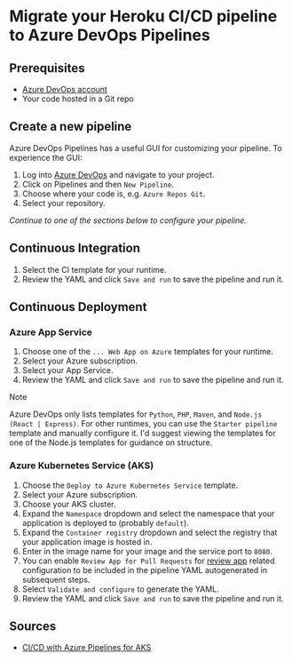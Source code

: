 # Migrate your Heroku CI/CD pipeline to Azure DevOps Pipelines

## Prerequisites

- [Azure DevOps account](https://dev.azure.com/)
- Your code hosted in a Git repo

## Create a new pipeline

Azure DevOps Pipelines has a useful GUI for customizing your pipeline. To experience the GUI:

1. Log into [Azure DevOps](https://aex.dev.azure.com) and navigate to your project.
2. Click on Pipelines and then `New Pipeline`.
3. Choose where your code is, e.g. `Azure Repos Git`.
4. Select your repository.

_Continue to one of the sections below to configure your pipeline._

## Continuous Integration

1. Select the CI template for your runtime.
2. Review the YAML and click `Save and run` to save the pipeline and run it.

## Continuous Deployment

### Azure App Service

1. Choose one of the `... Web App on Azure` templates for your runtime.
2. Select your Azure subscription.
3. Select your App Service.
4. Review the YAML and click `Save and run` to save the pipeline and run it.

> [!NOTE]
> Azure DevOps only lists templates for `Python`, `PHP`, `Maven`, and `Node.js (React | Express)`. For other runtimes, you can use the `Starter pipeline` template and manually configure it. I'd suggest viewing the templates for one of the Node.js templates for guidance on structure.

### Azure Kubernetes Service (AKS)

1. Choose the `Deploy to Azure Kubernetes Service` template.
2. Select your Azure subscription.
3. Choose your AKS cluster.
4. Expand the `Namespace` dropdown and select the namespace that your application is deployed to (probably `default`).
5. Expand the `Container registry` dropdown and select the registry that your application image is hosted in.
6. Enter in the image name for your image and the service port to `8080`.
7. You can enable `Review App for Pull Requests` for [review app](https://learn.microsoft.com/en-us/azure/devops/pipelines/process/environments-kubernetes?view=azure-devops) related configuration to be included in the pipeline YAML autogenerated in subsequent steps.
8. Select `Validate and configure` to generate the YAML.
9. Review the YAML and click `Save and run` to save the pipeline and run it.

## Sources

- [CI/CD with Azure Pipelines for AKS](https://learn.microsoft.com/en-us/azure/aks/devops-pipeline)

